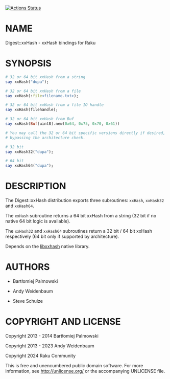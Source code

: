 [![Actions Status](https://github.com/raku-community-modules/Digest-xxHash/actions/workflows/test.yml/badge.svg)](https://github.com/raku-community-modules/Digest-xxHash/actions)

NAME
====

Digest::xxHash - xxHash bindings for Raku

SYNOPSIS
========

```raku
# 32 or 64 bit xxHash from a string
say xxHash("dupa");

# 32 or 64 bit xxHash from a file
say xxHash(:file<filename.txt>);

# 32 or 64 bit xxHash from a file IO handle
say xxHash(filehandle);

# 32 or 64 bit xxHash from Buf
say xxHash(Buf[uint8].new(0x64, 0x75, 0x70, 0x61))

# You may call the 32 or 64 bit specific versions directly if desired,
# bypassing the architecture check.

# 32 bit
say xxHash32("dupa");

# 64 bit
say xxHash64("dupa");
```

DESCRIPTION
===========

The Digest::xxHash distribution exports three subroutines: `xxHash`, `xxHash32` and `xxHash64`.

The `xxHash` subroutine returns a 64 bit xxHash from a string (32 bit if no native 64 bit logic is available).

The `xxHash32` and `xxHash64` subroutines return a 32 bit / 64 bit xxHash respectively (64 bit only if supported by architecture).

Depends on the [libxxhash](https://github.com/Cyan4973/xxHash) native library.

AUTHORS
=======

  * Bartłomiej Palmowski

  * Andy Weidenbaum

  * Steve Schulze

COPYRIGHT AND LICENSE
=====================

Copyright 2013 - 2014 Bartłomiej Palmowski

Copyright 2013 - 2023 Andy Weidenbaum

Copyright 2024 Raku Community

This is free and unencumbered public domain software. For more information, see http://unlicense.org/ or the accompanying UNLICENSE file.

